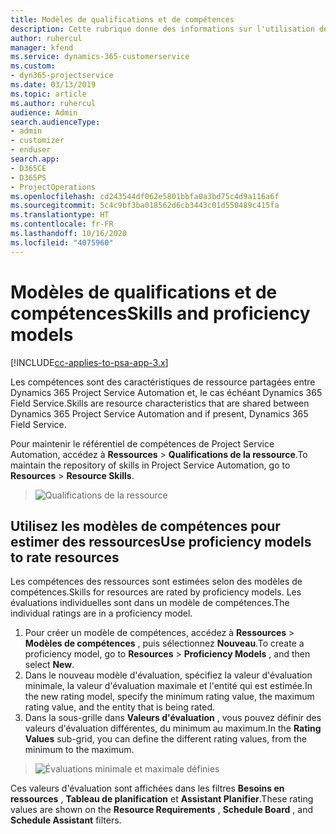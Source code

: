 ```yaml
---
title: Modèles de qualifications et de compétences
description: Cette rubrique donne des informations sur l'utilisation des modèles de qualifications et de compétences.
author: ruhercul
manager: kfend
ms.service: dynamics-365-customerservice
ms.custom:
- dyn365-projectservice
ms.date: 03/13/2019
ms.topic: article
ms.author: ruhercul
audience: Admin
search.audienceType:
- admin
- customizer
- enduser
search.app:
- D365CE
- D365PS
- ProjectOperations
ms.openlocfilehash: cd243544df062e5801bbfa0a3bd75c4d9a116a6f
ms.sourcegitcommit: 5c4c9bf3ba018562d6cb3443c01d550489c415fa
ms.translationtype: HT
ms.contentlocale: fr-FR
ms.lasthandoff: 10/16/2020
ms.locfileid: "4075960"
---
```

# <a name="skills-and-proficiency-models"></a><span data-ttu-id="4a89c-103">Modèles de qualifications et de compétences</span><span class="sxs-lookup"><span data-stu-id="4a89c-103">Skills and proficiency models</span></span>

[!INCLUDE[cc-applies-to-psa-app-3.x](../includes/cc-applies-to-psa-app-3x.md)]

<span data-ttu-id="4a89c-104">Les compétences sont des caractéristiques de ressource partagées entre Dynamics 365 Project Service Automation et, le cas échéant Dynamics 365 Field Service.</span><span class="sxs-lookup"><span data-stu-id="4a89c-104">Skills are resource characteristics that are shared between Dynamics 365 Project Service Automation and if present, Dynamics 365 Field Service.</span></span> 

<span data-ttu-id="4a89c-105">Pour maintenir le référentiel de compétences de Project Service Automation, accédez à **Ressources** \> **Qualifications de la ressource**.</span><span class="sxs-lookup"><span data-stu-id="4a89c-105">To maintain the repository of skills in Project Service Automation, go to **Resources** \> **Resource Skills**.</span></span> 

> ![Qualifications de la ressource](media/Resource-Management-image84.png)

## <a name="use-proficiency-models-to-rate-resources"></a><span data-ttu-id="4a89c-107">Utilisez les modèles de compétences pour estimer des ressources</span><span class="sxs-lookup"><span data-stu-id="4a89c-107">Use proficiency models to rate resources</span></span>

<span data-ttu-id="4a89c-108">Les compétences des ressources sont estimées selon des modèles de compétences.</span><span class="sxs-lookup"><span data-stu-id="4a89c-108">Skills for resources are rated by proficiency models.</span></span> <span data-ttu-id="4a89c-109">Les évaluations individuelles sont dans un modèle de compétences.</span><span class="sxs-lookup"><span data-stu-id="4a89c-109">The individual ratings are in a proficiency model.</span></span> 

1. <span data-ttu-id="4a89c-110">Pour créer un modèle de compétences, accédez à **Ressources** \> **Modèles de compétences** , puis sélectionnez **Nouveau**.</span><span class="sxs-lookup"><span data-stu-id="4a89c-110">To create a proficiency model, go to **Resources** \> **Proficiency Models** , and then select **New**.</span></span>
2. <span data-ttu-id="4a89c-111">Dans le nouveau modèle d'évaluation, spécifiez la valeur d'évaluation minimale, la valeur d'évaluation maximale et l'entité qui est estimée.</span><span class="sxs-lookup"><span data-stu-id="4a89c-111">In the new rating model, specify the minimum rating value, the maximum rating value, and the entity that is being rated.</span></span>
3. <span data-ttu-id="4a89c-112">Dans la sous-grille dans **Valeurs d'évaluation** , vous pouvez définir des valeurs d'évaluation différentes, du minimum au maximum.</span><span class="sxs-lookup"><span data-stu-id="4a89c-112">In the **Rating Values** sub-grid, you can define the different rating values, from the minimum to the maximum.</span></span>

> ![Évaluations minimale et maximale définies](media/Resource-Management-image85.png)

<span data-ttu-id="4a89c-114">Ces valeurs d'évaluation sont affichées dans les filtres **Besoins en ressources** , **Tableau de planification** et **Assistant Planifier**.</span><span class="sxs-lookup"><span data-stu-id="4a89c-114">These rating values are shown on the **Resource Requirements** , **Schedule Board** , and **Schedule Assistant** filters.</span></span>
